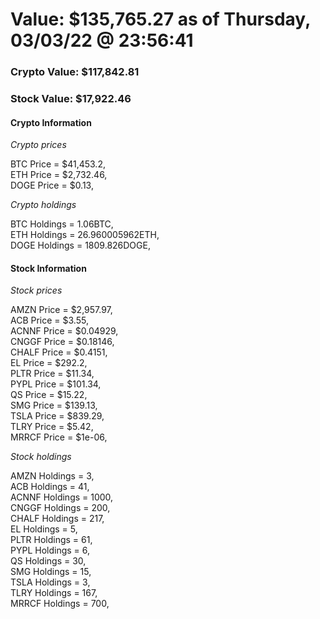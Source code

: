 # Value: $135,765.27 as of Thursday, 03/03/22 @ 23:56:41 

### Crypto Value: $117,842.81

### Stock Value: $17,922.46

#### Crypto Information 
*Crypto prices* 

BTC Price = $41,453.2,  
ETH Price = $2,732.46,  
DOGE Price = $0.13,  


*Crypto holdings* 

BTC Holdings = 1.06BTC,  
ETH Holdings = 26.960005962ETH,  
DOGE Holdings = 1809.826DOGE,  


#### Stock Information 

*Stock prices* 

AMZN Price = $2,957.97,  
ACB Price = $3.55,  
ACNNF Price = $0.04929,  
CNGGF Price = $0.18146,  
CHALF Price = $0.4151,  
EL Price = $292.2,  
PLTR Price = $11.34,  
PYPL Price = $101.34,  
QS Price = $15.22,  
SMG Price = $139.13,  
TSLA Price = $839.29,  
TLRY Price = $5.42,  
MRRCF Price = $1e-06,  


*Stock holdings* 

AMZN Holdings = 3,  
ACB Holdings = 41,  
ACNNF Holdings = 1000,  
CNGGF Holdings = 200,  
CHALF Holdings = 217,  
EL Holdings = 5,  
PLTR Holdings = 61,  
PYPL Holdings = 6,  
QS Holdings = 30,  
SMG Holdings = 15,  
TSLA Holdings = 3,  
TLRY Holdings = 167,  
MRRCF Holdings = 700,  


